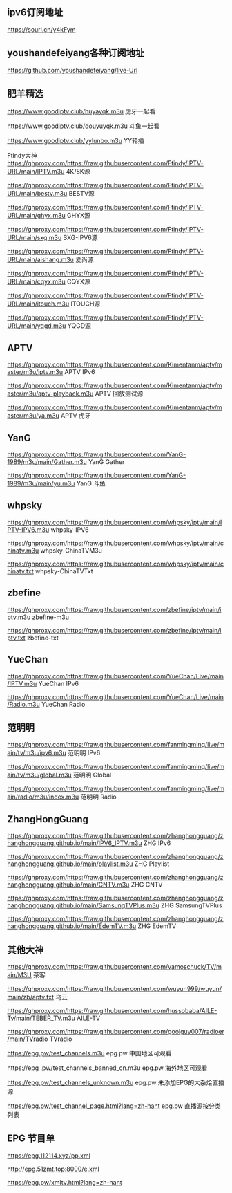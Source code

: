 ## ipv6订阅地址  
https://sourl.cn/y4kFym

## youshandefeiyang各种订阅地址  
https://github.com/youshandefeiyang/live-Url

## 肥羊精选  
https://www.goodiptv.club/huyayqk.m3u    虎牙一起看

https://www.goodiptv.club/douyuyqk.m3u    斗鱼一起看

https://www.goodiptv.club/yylunbo.m3u    YY轮播

Ftindy大神  
https://ghproxy.com/https://raw.githubusercontent.com/Ftindy/IPTV-URL/main/IPTV.m3u    4K/8K源

https://ghproxy.com/https://raw.githubusercontent.com/Ftindy/IPTV-URL/main/bestv.m3u    BESTV源

https://ghproxy.com/https://raw.githubusercontent.com/Ftindy/IPTV-URL/main/ghyx.m3u    GHYX源

https://ghproxy.com/https://raw.githubusercontent.com/Ftindy/IPTV-URL/main/sxg.m3u    SXG-IPV6源

https://ghproxy.com/https://raw.githubusercontent.com/Ftindy/IPTV-URL/main/aishang.m3u    爱尚源

https://ghproxy.com/https://raw.githubusercontent.com/Ftindy/IPTV-URL/main/cqyx.m3u    CQYX源

https://ghproxy.com/https://raw.githubusercontent.com/Ftindy/IPTV-URL/main/itouch.m3u    ITOUCH源

https://ghproxy.com/https://raw.githubusercontent.com/Ftindy/IPTV-URL/main/yqgd.m3u    YQGD源

## APTV  
https://ghproxy.com/https://raw.githubusercontent.com/Kimentanm/aptv/master/m3u/iptv.m3u    APTV IPv6

https://ghproxy.com/https://raw.githubusercontent.com/Kimentanm/aptv/master/m3u/aptv-playback.m3u    APTV 回放测试源

https://ghproxy.com/https://raw.githubusercontent.com/Kimentanm/aptv/master/m3u/ya.m3u    APTV 虎牙

## YanG  
https://ghproxy.com/https://raw.githubusercontent.com/YanG-1989/m3u/main/Gather.m3u    YanG Gather

https://ghproxy.com/https://raw.githubusercontent.com/YanG-1989/m3u/main/yu.m3u    YanG 斗鱼

## whpsky  
https://ghproxy.com/https://raw.githubusercontent.com/whpsky/iptv/main/IPTV-IPV6.m3u    whpsky-IPV6

https://ghproxy.com/https://raw.githubusercontent.com/whpsky/iptv/main/chinatv.m3u    whpsky-ChinaTVM3u

https://ghproxy.com/https://raw.githubusercontent.com/whpsky/iptv/main/chinatv.txt    whpsky-ChinaTVTxt

## zbefine  
https://ghproxy.com/https://raw.githubusercontent.com/zbefine/iptv/main/iptv.m3u    zbefine-m3u

https://ghproxy.com/https://raw.githubusercontent.com/zbefine/iptv/main/iptv.txt    zbefine-txt

## YueChan  
https://ghproxy.com/https://raw.githubusercontent.com/YueChan/Live/main/IPTV.m3u    YueChan IPv6

https://ghproxy.com/https://raw.githubusercontent.com/YueChan/Live/main/Radio.m3u    YueChan Radio

## 范明明  
https://ghproxy.com/https://raw.githubusercontent.com/fanmingming/live/main/tv/m3u/ipv6.m3u    范明明 IPv6

https://ghproxy.com/https://raw.githubusercontent.com/fanmingming/live/main/tv/m3u/global.m3u    范明明 Global

https://ghproxy.com/https://raw.githubusercontent.com/fanmingming/live/main/radio/m3u/index.m3u    范明明 Radio

## ZhangHongGuang  
https://ghproxy.com/https://raw.githubusercontent.com/zhanghongguang/zhanghongguang.github.io/main/IPV6_IPTV.m3u    ZHG IPv6

https://ghproxy.com/https://raw.githubusercontent.com/zhanghongguang/zhanghongguang.github.io/main/playlist.m3u    ZHG Playlist

https://ghproxy.com/https://raw.githubusercontent.com/zhanghongguang/zhanghongguang.github.io/main/CNTV.m3u    ZHG CNTV

https://ghproxy.com/https://raw.githubusercontent.com/zhanghongguang/zhanghongguang.github.io/main/SamsungTVPlus.m3u    ZHG SamsungTVPlus

https://ghproxy.com/https://raw.githubusercontent.com/zhanghongguang/zhanghongguang.github.io/main/EdemTV.m3u    ZHG EdemTV

## 其他大神  
https://ghproxy.com/https://raw.githubusercontent.com/vamoschuck/TV/main/M3U    茶客

https://ghproxy.com/https://raw.githubusercontent.com/wuyun999/wuyun/main/zb/aptv.txt    乌云

https://ghproxy.com/https://raw.githubusercontent.com/hussobaba/AILE-Tv/main/TEBER_TV.m3u    AILE-TV

https://ghproxy.com/https://raw.githubusercontent.com/goolguy007/radioer/main/TVradio    TVradio

https://epg.pw/test_channels.m3u    epg.pw 中国地区可观看

https://epg .pw/test_channels_banned_cn.m3u    epg.pw 海外地区可观看

https://epg.pw/test_channels_unknown.m3u    epg.pw 未添加EPG的大杂烩直播源

https://epg.pw/test_channel_page.html?lang=zh-hant    epg.pw 直播源按分类列表

## EPG 节目单  
https://epg.112114.xyz/pp.xml

http://epg.51zmt.top:8000/e.xml

https://epg.pw/xmltv.html?lang=zh-hant
